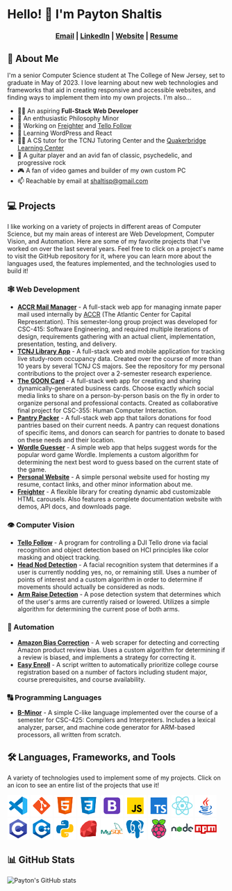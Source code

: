 # Hello! 👋 I'm Payton Shaltis

<div align="center" >

### <a href=mailto:shaltisp@gmail.com title="shaltisp@gmail.com">Email</a> | <a href="https://linkedin.com/in/paytonshaltis" title="paytonshaltis">LinkedIn</a> | <a href="https://paytonshaltis.com" title="paytonshaltis.com">Website</a> | <a href="https://paytonshaltis.com/public/resume.pdf" title="Hosted on paytonshaltis.com">Resume</a>

</div>

## 🧑 About Me

I'm a senior Computer Science student at The College of New Jersey, set to graduate in May of 2023. I love learning about new web technologies and frameworks that aid in creating responsive and accessible websites, and finding ways to implement them into my own projects. I'm also...

- 👨‍💻 An aspiring **Full-Stack Web Developer**
- 🤔 An enthusiastic Philosophy Minor
- 🔭 Working on [Freighter]() and [Tello Follow]()
- 🌱 Learning WordPress and React
- 👨‍🏫 A CS tutor for the TCNJ Tutoring Center and the [Quakerbridge Learning Center](https://www.quaker-bridge.org/#/)
- 🎸 A guitar player and an avid fan of classic, psychedelic, and progressive rock
- 🎮 A fan of video games and builder of my own custom PC
- 📫 Reachable by email at shaltisp@gmail.com

## 💻 Projects

I like working on a variety of projects in different areas of Computer Science, but my main areas of interest are Web Development, Computer Vision, and Automation. Here are some of my favorite projects that I've worked on over the last several years. Feel free to click on a project's name to visit the GitHub repository for it, where you can learn more about the languages used, the features implemented, and the technologies used to build it!

### 🕸 Web Development

- **[ACCR Mail Manager]()** - A full-stack web app for managing inmate paper mail used internally by [ACCR](https://www.atlanticcenter.org/) (The Atlantic Center for Capital Representation). This semester-long group project was developed for CSC-415: Software Engineering, and required multiple iterations of design, requirements gathering with an actual client, implementation, presentation, testing, and delivery.
- **[TCNJ Library App]()** - A full-stack web and mobile application for tracking live study-room occupancy data. Created over the course of more than 10 years by several TCNJ CS majors. See the repository for my personal contributions to the project over a 2-semester research experience.
- **[The GOON Card]()** - A full-stack web app for creating and sharing dynamically-generated business cards. Choose exactly _which_ social media links to share on a person-by-person basis on the fly in order to organize personal and professional contacts. Created as collaborative final project for CSC-355: Human Computer Interaction.
- **[Pantry Packer]()** - A full-stack web app that tailors donations for food pantries based on their current needs. A pantry can request donations of specific items, and donors can search for pantries to donate to based on these needs and their location.
- **[Wordle Guesser]()** - A simple web app that helps suggest words for the popular word game Wordle. Implements a custom algorithm for determining the next best word to guess based on the current state of the game.
- **[Personal Website]()** - A simple personal website used for hosting my resume, contact links, and other minor information about me.
- **[Freighter]()** - A flexible library for creating dynamic abd customizable HTML carousels. Also features a complete documentation website with demos, API docs, and downloads page.

### 👁 Computer Vision

- **[Tello Follow]()** - A program for controlling a DJI Tello drone via facial recognition and object detection based on HCI principles like color masking and object tracking.
- **[Head Nod Detection]()** - A facial recognition system that determines if a user is currently nodding yes, no, or remaining still. Uses a number of points of interest and a custom algorithm in order to determine if movements should actually be considered as nods.
- **[Arm Raise Detection]()** - A pose detection system that determines which of the user's arms are currently raised or lowered. Utilizes a simple algorithm for determining the current pose of both arms.

### 🤖 Automation

- **[Amazon Bias Correction]()** - A web scraper for detecting and correcting Amazon product review bias. Uses a custom algorithm for determining if a review is biased, and implements a strategy for correcting it.
- **[Easy Enroll]()** - A script written to automatically prioritize college course registration based on a number of factors including student major, course prerequisites, and course availability.

### 🔠 Programming Languages

- **[B-Minor]()** - A simple C-like language implemented over the course of a semester for CSC-425: Compilers and Interpreters. Includes a lexical analyzer, parser, and machine code generator for ARM-based processors, all written from scratch.

## 🛠️ Languages, Frameworks, and Tools

A variety of technologies used to implement some of my projects. Click on an icon to see an entire list of the projects that use it!

<img src="./icons/vscode.svg" style="width: 50px"></img>
<img src="./icons/git.svg" style="width: 50px"></img>
<img src="./icons/html.svg" style="width: 50px"></img>
<img src="./icons/css.svg" style="width: 50px"></img>
<img src="./icons/bootstrap.svg" style="width: 50px"></img>
<img src="./icons/javascript.svg" style="width: 50px"></img>
<img src="./icons/typescript.svg" style="width: 50px"></img>
<img src="./icons/react.svg" style="width: 50px"></img>
<img src="./icons/java.svg" style="width: 50px"></img>
<img src="./icons/c.svg" style="width: 50px"></img>
<img src="./icons/c++.svg" style="width: 50px"></img>
<img src="./icons/python.svg" style="width: 50px"></img>
<img src="./icons/ruby.svg" style="width: 50px"></img>
<img src="./icons/mysql.svg" style="width: 50px"></img>
<img src="./icons/postgresql.svg" style="width: 50px"></img>
<img src="./icons/raspberry-pi.svg" style="width: 50px"></img>
<img src="./icons/nodejs.svg" style="width: 50px"></img>
<img src="./icons/npm.svg" style="width: 50px"></img>

## 📊 GitHub Stats

![Payton's GitHub stats](https://github-readme-stats.vercel.app/api?username=paytonshaltis&show_icons=true&theme=dark)
